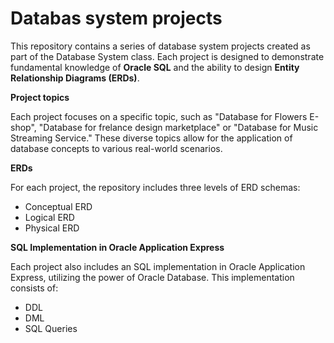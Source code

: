 # Databas system projects
This repository contains a series of database system projects created as part of the Database System class. Each project is designed to demonstrate fundamental knowledge of **Oracle SQL** and the ability to design **Entity Relationship Diagrams (ERDs)**.  

**Project topics**  

Each project focuses on a specific topic, such as "Database for Flowers E-shop", "Database for frelance design marketplace"  or "Database for Music Streaming Service." These diverse topics allow for the application of database concepts to various real-world scenarios.  

**ERDs**   

For each project, the repository includes three levels of ERD schemas:
* Conceptual ERD
* Logical ERD
* Physical ERD

**SQL Implementation in Oracle Application Express**  

Each project also includes an SQL implementation in Oracle Application Express, utilizing the power of Oracle Database. This implementation consists of:  

* DDL
* DML
* SQL Queries
